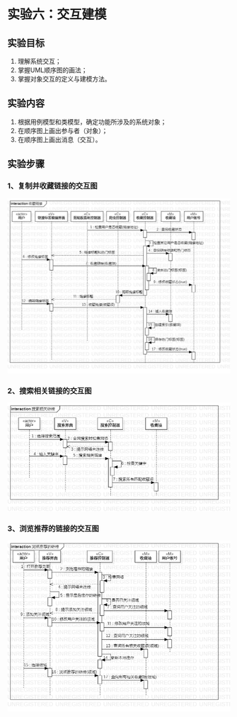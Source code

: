 # 实验六：交互建模

## 实验目标

1. 理解系统交互；
2. 掌握UML顺序图的画法；
3. 掌握对象交互的定义与建模方法。

## 实验内容

1. 根据用例模型和类模型，确定功能所涉及的系统对象；
2. 在顺序图上画出参与者（对象）；
3. 在顺序图上画出消息（交互）。

## 实验步骤

### 1、复制并收藏链接的交互图

![interaction diagram 01](../1714080902317/interaction%20diagram%2001.png)

### 2、搜索相关链接的交互图

![interaction diagram 02](../1714080902317/interaction%20diagram%2002.png)

### 3、浏览推荐的链接的交互图

![interaction diagram 03](../1714080902317/interaction%20diagram%2003.png)
